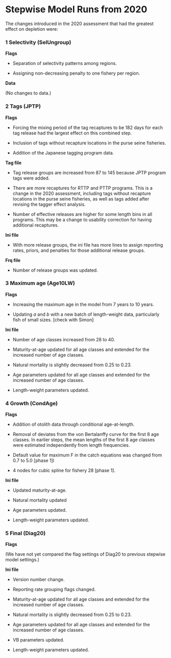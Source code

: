 # Stepwise Model Runs from 2020

The changes introduced in the 2020 assessment that had the greatest effect on
depletion were:

### 1 Selectivity (**SelUngroup**)

**Flags**

- Separation of selectivity patterns among regions.

- Assigning non-decreasing penalty to one fishery per region.

**Data**

(No changes to data.)

### 2 Tags (**JPTP**)

**Flags**

- Forcing the mixing period of the tag recaptures to be 182 days for each tag
  release had the largest effect on this combined step.

- Inclusion of tags without recapture locations in the purse seine fisheries.

- Addition of the Japanese tagging program data.

**Tag file**

- Tag release groups are increased from 87 to 145 because JPTP program tags were
  added.

- There are more recaptures for RTTP and PTTP programs. This is a change in the
  2020 assessment, including tags without recapture locations in the purse seine
  fisheries, as well as tags added after revising the tagger effect analysis.

- Number of effective releases are higher for some length bins in all programs.
  This may be a change to usability correction for having additional recaptures.

**Ini file**

- With more release groups, the ini file has more lines to assign reporting
  rates, priors, and penalties for those additional release groups.

**Frq file**

- Number of release groups was updated.

### 3 Maximum age (**Age10LW**)

**Flags**

- Increasing the maximum age in the model from 7 years to 10 years.

- Updating *a* and *b* with a new batch of length-weight data, particularly fish
  of small sizes. [check with Simon]

**Ini file**

- Number of age classes increased from 28 to 40.

- Maturity-at-age updated for all age classes and extended for the increased
  number of age classes.

- Natural mortality is slightly decreased from 0.25 to 0.23.

- Age parameters updated for all age classes and extended for the increased
  number of age classes.

- Length-weight parameters updated.

### 4 Growth (**CondAge**)

**Flags**

- Addition of otolith data through conditional age-at-length.

- Removal of deviates from the von Bertalanffy curve for the first 8 age
  classes. In earlier steps, the mean lengths of the first 8 age classes were
  estimated independently from length frequencies.

- Default value for maximum F in the catch equations was changed from 0.7 to 5.0
  [phase 1]l

- 4 nodes for cubic spline for fishery 28 [phase 1].

**Ini file**

- Updated maturity-at-age.

- Natural mortality updated

- Age parameters updated.

- Length-weight parameters updated.

### 5 Final (**Diag20**)

**Flags**

(We have not yet compared the flag settings of Diag20 to previous stepwise model
settings.)

**Ini file**

- Version number change.

- Reporting rate grouping flags changed.

- Maturity-at-age updated for all age classes and extended for the increased
  number of age classes.

- Natural mortality is slightly decreased from 0.25 to 0.23.

- Age parameters updated for all age classes and extended for the increased
  number of age classes.

- VB parameters updated.

- Length-weight parameters updated.
